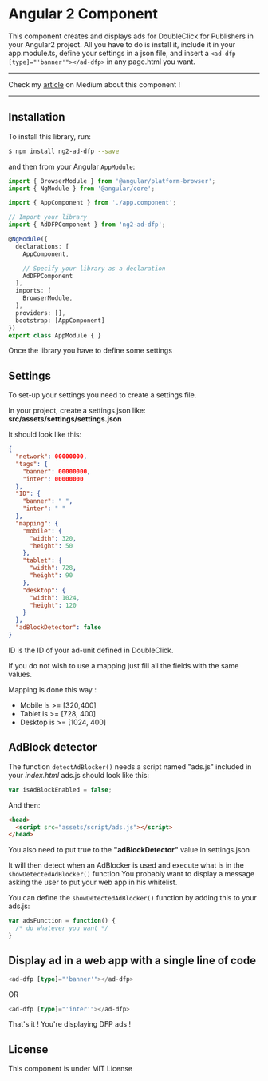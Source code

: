 # Angular 2 Component

This component creates and displays ads for DoubleClick for Publishers in your Angular2 project.
All you have to do is install it, include it in your app.module.ts, define your settings in a json file, and insert a ` <ad-dfp [type]="'banner'"></ad-dfp> ` in any page.html you want.

-----

Check my [article](https://medium.com/@antoine.laborderie/doubleclick-ads-in-angular-2-based-project-bbd53b425494) on Medium about this component !

-----

## Installation

To install this library, run:

```bash
$ npm install ng2-ad-dfp --save
```

and then from your Angular `AppModule`:

```ts
import { BrowserModule } from '@angular/platform-browser';
import { NgModule } from '@angular/core';

import { AppComponent } from './app.component';

// Import your library
import { AdDFPComponent } from 'ng2-ad-dfp';

@NgModule({
  declarations: [
    AppComponent,

    // Specify your library as a declaration
    AdDFPComponent
  ],
  imports: [
    BrowserModule,
  ],
  providers: [],
  bootstrap: [AppComponent]
})
export class AppModule { }
```

Once the library you have to define some settings

## Settings

To set-up your settings you need to create a settings file.

In your project, create a settings.json like: <b>src/assets/settings/settings.json</b>

It should look like this:

```json
{
  "network": 00000000,
  "tags": {
    "banner": 00000000,
    "inter": 00000000
  },
  "ID": {
    "banner": " ",
    "inter": " "
  },
  "mapping": {
    "mobile": {
      "width": 320,
      "height": 50
    },
    "tablet": {
      "width": 728,
      "height": 90
    },
    "desktop": {
      "width": 1024,
      "height": 120
    }
  },
  "adBlockDetector": false
}
```

ID is the ID of your ad-unit defined in DoubleClick.

If you do not wish to use a mapping just fill all the fields with the same values.

Mapping is done this way : 
  - Mobile is   >=  [320,400]
  - Tablet is   >=  [728, 400]
  - Desktop is  >=  [1024, 400]

## AdBlock detector

The function `detectAdBlocker()` needs a script named "ads.js" included in your <i>index.html</i>
ads.js should look like this:

```js
var isAdBlockEnabled = false;
```

And then:

```html
<head>
  <script src="assets/script/ads.js"></script>
</head>
```

You also need to put true to the <b>"adBlockDetector"</b> value in settings.json

It will then detect when an AdBlocker is used and execute what is in the `showDetectedAdBlocker()` function
You probably want to display a message asking the user to put your web app in his whitelist.

You can define the `showDetectedAdBlocker()` function by adding this to your ads.js:

```js
var adsFunction = function() {
  /* do whatever you want */
}

```

## Display ad in a web app with a single line of code

```ts
<ad-dfp [type]="'banner'"></ad-dfp>
```

OR

```ts
<ad-dfp [type]="'inter'"></ad-dfp>
```

That's it ! You're displaying DFP ads !

## License

This component is under MIT License
